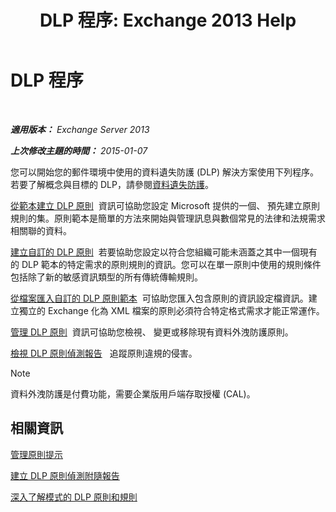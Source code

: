 ﻿---
title: 'DLP 程序: Exchange 2013 Help'
TOCTitle: DLP 程序
ms:assetid: e2f575aa-552e-4dcc-8d7b-1ffd697d67df
ms:mtpsurl: https://technet.microsoft.com/zh-tw/library/JJ657736(v=EXCHG.150)
ms:contentKeyID: 50474435
ms.date: 05/21/2018
mtps_version: v=EXCHG.150
ms.translationtype: MT
---

# DLP 程序

 

_**適用版本：** Exchange Server 2013_

_**上次修改主題的時間：** 2015-01-07_

您可以開始您的郵件環境中使用的資料遺失防護 (DLP) 解決方案使用下列程序。若要了解概念與目標的 DLP，請參閱[資料遺失防護](technical-overview-of-dlp-data-loss-prevention-in-exchange.md)。

[從範本建立 DLP 原則](https://docs.microsoft.com/zh-tw/exchange/security-and-compliance/data-loss-prevention/create-dlp-policy-from-template)  資訊可協助您設定 Microsoft 提供的一個、 預先建立原則規則的集。原則範本是簡單的方法來開始與管理訊息與數個常見的法律和法規需求相關聯的資料。

[建立自訂的 DLP 原則](create-a-custom-dlp-policy-exchange-2013-help.md)  若要協助您設定以符合您組織可能未涵蓋之其中一個現有的 DLP 範本的特定需求的原則規則的資訊。您可以在單一原則中使用的規則條件包括除了新的敏感資訊類型的所有傳統傳輸規則。

[從檔案匯入自訂的 DLP 原則範本](import-a-custom-dlp-policy-template-from-a-file-exchange-2013-help.md)  可協助您匯入包含原則的資訊設定檔資訊。建立獨立的 Exchange 化為 XML 檔案的原則必須符合特定格式需求才能正常運作。

[管理 DLP 原則](manage-dlp-policies-exchange-2013-help.md)  資訊可協助您檢視、 變更或移除現有資料外洩防護原則。

[檢視 DLP 原則偵測報告](view-dlp-policy-detection-reports-exchange-2013-help.md)   追蹤原則違規的侵害。


> [!NOTE]  
> 資料外洩防護是付費功能，需要企業版用戶端存取授權 (CAL)。




## 相關資訊

[管理原則提示](https://docs.microsoft.com/zh-tw/exchange/security-and-compliance/data-loss-prevention/manage-policy-tips)

[建立 DLP 原則偵測附隨報告](create-incident-reports-for-dlp-policy-detections-exchange-2013-help.md)

[深入了解模式的 DLP 原則和規則](https://technet.microsoft.com/zh-tw/library/jj156481\(v=exchg.150\))

